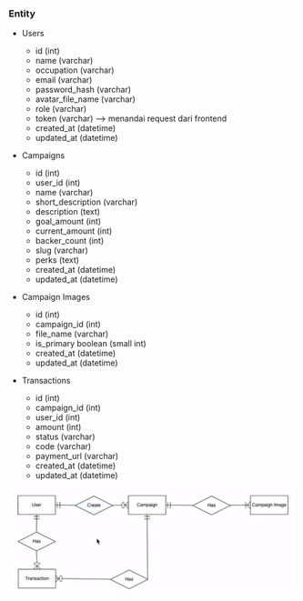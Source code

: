 ### Entity
- Users
    - id (int)
    - name (varchar)
    - occupation (varchar)
    - email (varchar)
    - password_hash (varchar)
    - avatar_file_name (varchar)
    - role (varchar)
    - token (varchar) --> menandai request dari frontend
    - created_at (datetime)
    - updated_at (datetime)

- Campaigns
    - id (int)
    - user_id (int)
    - name (varchar)
    - short_description (varchar)
    - description (text)
    - goal_amount (int)
    - current_amount (int)
    - backer_count (int)
    - slug (varchar)
    - perks (text)
    - created_at (datetime)
    - updated_at (datetime)

- Campaign Images
    - id (int)
    - campaign_id (int)
    - file_name (varchar)
    - is_primary boolean (small int)
    - created_at (datetime)
    - updated_at (datetime)

- Transactions
    - id (int)
    - campaign_id (int)
    - user_id (int)
    - amount (int)
    - status (varchar)
    - code (varchar)
    - payment_url (varchar)
    - created_at (datetime)
    - updated_at (datetime)

![erd image](/backend-design/erd.png "erd")